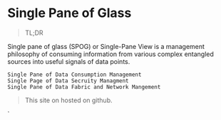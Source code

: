 # Single Pane of Glass


>TL;DR

Single pane of glass (SPOG) or Single-Pane View is a management philosophy of consuming information from various complex entangled sources into useful signals of data points.

	Single Pane of Data Consumption Management
	Single Page of Data Secruity Managment
	Single Pane of Data Fabric and Network Mangement
	
> This site on hosted on  github.

`
